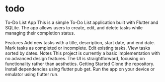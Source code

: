 # todo
To-Do List App
This is a simple To-Do List application built with Flutter and SQLite. The app allows users to create, edit, and delete tasks while managing their completion status.

Features
Add new tasks with a title, description, start date, and end date.
Mark tasks as completed or incomplete.
Edit existing tasks.
View tasks sorted by dates.
Notes
This project is currently a basic implementation with no advanced design features. The UI is straightforward, focusing on functionality rather than aesthetics.
Getting Started
Clone the repository.
Install dependencies using flutter pub get.
Run the app on your device or emulator using flutter run.
